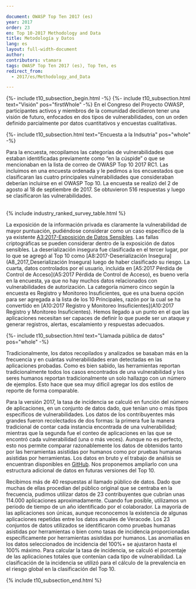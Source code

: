 ```yaml
---

document: OWASP Top Ten 2017 (es)
year: 2017
order: 23
en: Top 10-2017 Methodology and Data
title: Metodología y Datos
lang: es
layout: full-width-document
author:
contributors: vtamara
tags: OWASP Top Ten 2017 (es), Top Ten, es
redirect_from:
  - 2017/es/Methodology_and_Data

---
```

{%- include t10_subsection_begin.html -%}
{%- include t10_subsection.html text="Visión" pos="firstWhole" -%}
En el Congreso del Proyecto OWASP, participantes activos y miembros de la 
comunidad decidieron tener una visión de futuro, enfocados en dos tipos de 
vulnerabilidades, con un orden definido parcialmente por datos cuantitativos y
encuestas cualitativas.

{%- include t10_subsection.html text="Encuesta a la Indsutria" pos="whole" -%}

Para la encuesta, recopilamos las categorías de vulnerabilidades que estaban 
identificadas previamente como “en la cúspide” o que se mencionaban en la 
lista de correo de OWASP Top 10 2017 RC1. Las incluimos en una encuesta
ordenada y le pedimos a los encuestados que clasificaran las cuatro 
principales vulnerabilidades que consideraban deberían incluirse en el 
OWASP Top 10. La encuesta se realizó del 2 de agosto al 18 de septiembre 
de 2017. Se obtuvieron 516 respuestas y luego se clasificaron las 
vulnerabilidades.

<br>
{% include industry_ranked_survey_table.html %}
<br>

La exposición de la información privada es claramente la vulnerabilidad de 
mayor puntuación, pudiéndose considerar como un caso específico de la ya 
existente [A3:2017-Exposición de Datos Sensibles](A3_2017-Exposición_de_Datos_Sensibles]).
Las fallas criptográficas se pueden considerar dentro de la exposición de 
datos sensibles. La deserialización insegura fue clasificada en el tercer 
lugar, por lo que se agregó al Top 10 como [A8:2017-Deserialización Insegura](A8_2017_Deserialización Insegura)
luego de haber clasificado su riesgo. La cuarta, datos controlados por el 
usuario, incluida en [A5:2017 Pérdida de Control de Acceso](A5:2017 Pérdida de Control de Acceso), 
es bueno verla en la encuesta, ya que no hay muchos datos relacionados 
con vulnerabilidades de autorización. La categoría número cinco según la 
encuesta es Registro y Monitoreo Insuficientes, que es una buena opción para 
ser agregada a la lista de los 10 Principales, razón por la cual se ha 
convertido en [A10:2017 Registro y Monitoreo Insuficientes](A10:2017 Registro y Monitoreo Insuficientes). 
Hemos llegado a un punto en el que las aplicaciones necesitan ser capaces 
de definir lo que puede ser un ataque y generar registros, alertas, 
escalamiento y respuestas adecuados.

{%- include t10_subsection.html text="Llamada pública de datos" pos="whole" -%}

Tradicionalmente, los datos recopilados y analizados se basaban más en la 
frecuencia y en cuántas vulnerabilidades eran detectadas en las aplicaciones 
probadas. Como es bien sabido, las herramientas reportan tradicionalmente 
todos los casos encontrados de una vulnerabilidad y los seres humanos 
reportan tradicionalmente un solo hallazgo con un número de ejemplos. 
Esto hace que sea muy difícil agregar los dos estilos de reporte de forma 
comparable.<br>

Para la versión 2017, la tasa de incidencia se calculó en función del 
número de aplicaciones, en un conjunto de datos dado, que tenían uno o más 
tipos específicos de vulnerabilidades. Los datos de los contribuyentes más 
grandes fueron recolectados de dos formas: la primera fue la manera 
tradicional de contar cada instancia encontrada de una vulnerabilidad;
mientras que la segunda fue el conteo de aplicaciones en las que se 
encontró cada vulnerabilidad (una o más veces). Aunque no es perfecto, esto 
nos permite comparar razonablemente los datos de obtenidos tanto por las 
herramientas asistidas por humanos como por pruebas humanas asistidas por 
herramientas. Los datos en bruto y el trabajo de análisis se encuentran 
disponibles en [GitHub](https://github.com/OWASP/Top10/tree/master/2017/datacall). 
Nos proponemos ampliarlo con una estructura adicional de datos en futuras 
versiones del Top 10.<br>

Recibimos más de 40 respuestas al llamado público de datos. Dado que muchas 
de ellas procedían del público original que se centraba en la frecuencia, 
pudimos utilizar datos de 23 contribuyentes que cubrían unas 114.000 
aplicaciones aproximadamente. Cuando fue posible, utilizamos un periodo de 
tiempo de un año identificado por el colaborador. La mayoría de las 
aplicaciones son únicas, aunque reconocemos la existencia de algunas 
aplicaciones repetidas entre los datos anuales de Veracode. Los 23 conjuntos 
de datos utilizados se identificaron como pruebas humanas asistidas por
herramientas o bien como tasas de incidencia proporcionadas específicamente 
por herramientas asistidas por humanos. Las anomalías en los datos 
seleccionados de incidencia del 100%+ se ajustaron hasta el 100% máximo. 
Para calcular la tasa de incidencia, se calculó el porcentaje de las 
aplicaciones totales que contenían cada tipo de vulnerabilidad. La 
clasificación de la incidencia se utilizó para el cálculo de la prevalencia 
en el riesgo global en la clasificación del Top 10.<br>

{% include t10_subsection_end.html %}
